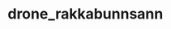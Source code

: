 # drone_rakkabunnsann
<html lang="ja">
<head>
    <meta charset="UTF-8">
    <meta name="viewport" content="width=device-width, initial-scale=1.0">
    <title>落下分散</title>
    <style>
        .form-container {
            display: flex;
            flex-direction: column;
            position: absolute;
            top: 40px;
            left: 350px;
            width: 300px;
        }
        .form-container label {
          display: inline-block;
          width:150px;
          vertical-align:top;
            margin-bottom: 10px;
        }
        .form-container button {
            margin-top: 10px;
        }
        .container {
            position: relative;
            width: 120px;
            height: 20px;
            margin: 20px;
        }
        canvas {
            border: 2px solid black;
            position: absolute;
            left: 40px;
            top: 20px;
        }
        .x-axis-label {
            position: absolute;
            left: 40px;
            top:  540px;
            width: 200px;
            text-align: center;
        }
        .y-axis-label {
            position: absolute;
            left: 0;
            top: 270px;
            height: 100px;
            text-align: center;
            transform: rotate(-90deg);
            transform-origin: left top;
        }

    </style>
</head>
<body>

    <div class="form-container">
        <label>質量 (kg):　　　　 <input type="number" id="input_mass" value="0.9" step="0.1"></label>
        <label>機体最大幅 (m):　  <input type="number" id="input_bodylen" value="0.354" step="0.1"></label>
        <label>粘性係数 (Pa・S):　<input type="number" id="input_mu" value="0.00001822" step="0.1"></label>
        <label>空気密度 (kg/m^3): <input type="number" id="input_rho" value="1.205" step="0.1"></label>
        <label>横風の速度 (m/s):  <input type="number" id="input_ws" value="5.0" step="0.1"></label>
        <label>水平方向速度 (m/s):<input type="number" id="input_Vx" value="0.0" step="0.1"></label>
        <label>飛行高度 (m):　    <input type="number" id="input_Y" value="120.0" step="0.1"></label><br />

        <button onclick="updateTrajectory()">更新</button>
        <label>抗力係数 (参考値):  <output type="number" id="result_cd" value="0.0" step="0.1"></label>
        <label>落下時間 (参考値):  <output type="number" id="result_t" value="0.0" step="0.1"></label>
        <label>最終速度 (参考値):  <output type="number" id="result_vel" value="0.0" step="0.1"></label>
        <label>落下範囲半径 (m): <output type="number" id="result" value="0.0" step="0.1"></label>
    </div>
    <div class="container">
        <canvas id="trajectoryCanvas" width="200" height="500"></canvas>
        <div class="x-axis-label">落下範囲半径 (m)</div>
        <div class="y-axis-label">高度 (m)</div>
    </div>
    <script>
        let canvas = document.getElementById('trajectoryCanvas');
        let ctx = canvas.getContext('2d');

        let input_mass = parseFloat(document.getElementById('input_mass').value);
        let input_ws = parseFloat(document.getElementById('input_ws').value);
        let input_Vx = parseFloat(document.getElementById('input_Vx').value);
        let input_Y = parseFloat(document.getElementById('input_Y').value);
        let input_mu = parseFloat(document.getElementById('input_mu').value);
        let input_rho = parseFloat(document.getElementById('input_rho').value);
        let input_bodylen = parseFloat(document.getElementById('input_bodylen').value);

        let g = 9.81;  // 重力加速度 (m/s^2)

        let dt = 0.001;  // 時間刻み (s)
        let totalTime = 500.0;  // シミュレーション時間 (s)
        let scale = 10; // 1メートルあたりのピクセル数
        //抗力係数の計算
        let calculateCd = (l_rho, l_vel, l_dia, l_mu) => {
            let Re = l_rho*l_vel*l_dia/l_mu;
            let a = 24.0/Re;
            let b = 2.6*(Re/5.0)/(1.0+(Re/5.0)**1.52);
            let c = 0.411*(Re/(2.63*10**5))**(-7.94)/(1.0+(Re/(2.63*10**5))**(-8));
            let d = 0.25*(Re/(10**6))/(1.0+(Re/(10**6)));
            let cd = a + b + c + d;
            return cd;
        }
        // 軌跡の計算
        let calculateTrajectory = (l_mass, l_ws, l_Vx, l_Y, l_mu, l_rho, l_bodylen) => {
            let x = 0.0;
            let y = l_Y;
            let v_x = l_Vx;
            let v_y = 0.0;
            let cd = calculateCd(l_rho, Math.sqrt((v_x - l_ws)**2+v_y**2), l_bodylen, l_mu);
            let k = 0.5 * l_rho * cd * (l_bodylen/2.0)**2 * Math.PI; // 空気抵抗の係数 (kg/m)
            let trajectory = [];
            let y_max = y;
            let t_l = 0;
            let cd_ave = 0;
            let cycle_cnt = 0;


            for (let t = 0; t <= totalTime; t += dt) {

                let v = Math.sqrt((v_x - l_ws) ** 2 + v_y ** 2);
                cd = calculateCd(l_rho, v, l_bodylen, l_mu)
                k = 0.5 * l_rho * cd * (l_bodylen/2.0)**2 * Math.PI;
                let fd = k*v**2
                let fdx = fd * Math.cos(Math.atan2(v_y,v_x - l_ws))
                let fdy = fd * Math.sin(Math.atan2(v_y,v_x - l_ws))
                let dv_xdt = - fdx / l_mass;
                let dv_ydt = -g - fdy / l_mass;

                v_x += dv_xdt * dt;
                v_y += dv_ydt * dt;

                x += v_x * dt;
                y += v_y * dt;

                if(y > y_max){
                    y_max = y;
                }
                trajectory.push({x: x, y: y});
                cycle_cnt = cycle_cnt + 1;
                cd_ave = cd_ave + cd;
                t_l = t;

                if (y < 0) break;  // 地面に到達したらシミュレーション終了
            }

            scale = Math.floor(canvas.height / y_max)
            // scale = 10
            document.getElementById('result').value = x
            document.getElementById('result_cd').value = cd_ave / cycle_cnt
            document.getElementById('result_vel').value = Math.sqrt(v_x**2+v_y**2)
            document.getElementById('result_t').value = t_l
            // alert(Math.sqrt((v_x - l_ws)**2+v_y**2))
            return trajectory;
        }

        // グリッドの描画
        let drawGrid = () => {
            const gridSize = 50; // グリッドの間隔
            ctx.strokeStyle = '#e0e0e0';
            ctx.lineWidth = 1;

            for (let x = 0; x <= canvas.width; x += gridSize) {
                ctx.beginPath();
                ctx.moveTo(x, 0);
                ctx.lineTo(x, canvas.height);
                ctx.stroke();
            }

            for (let y = 0; y <= canvas.height; y += gridSize) {
                ctx.beginPath();
                ctx.moveTo(0, y);
                ctx.lineTo(canvas.width, y);
                ctx.stroke();
            }
        };

        // 軸ラベルの描画
        let drawAxisLabels = () => {
            ctx.font = '12px Arial';
            ctx.fillStyle = 'black';

            // X軸ラベル
            for (let x = 0; x <= canvas.width; x += 50) {
              ctx.fillText((x / scale).toFixed(1), x, canvas.height - 5);

            }

            // Y軸ラベル
            for (let y = 0; y <= canvas.height; y += 50) {
              if(y >= canvas.height){
                ctx.fillText("", 5, y);
              }else{
                ctx.fillText(((canvas.height - y) / scale).toFixed(1), 5, y);
              }
                //ctx.fillText(((canvas.height - y) / scale).toFixed(1), 5, y);
            }
        };

        // 軌跡の描画
        let drawTrajectory = (trajectory) => {

            ctx.clearRect(0, 0, canvas.width, canvas.height);
            drawGrid();
            drawAxisLabels();
            ctx.beginPath();
            ctx.moveTo(0, canvas.height - input_Y * scale);

            trajectory.forEach(point => {
                ctx.lineTo(point.x * scale, canvas.height - point.y * scale); // スケーリング
            });

            ctx.strokeStyle = 'blue';
            ctx.lineWidth = 2;
            ctx.stroke();
            ctx.closePath();
        };

        // フォーム入力を取得して軌跡を更新
        let updateTrajectory = () => {
            input_mass = parseFloat(document.getElementById('input_mass').value);
            input_ws = parseFloat(document.getElementById('input_ws').value);
            input_Vx = parseFloat(document.getElementById('input_Vx').value);
            input_Y = parseFloat(document.getElementById('input_Y').value);
            input_mu = parseFloat(document.getElementById('input_mu').value);
            input_rho = parseFloat(document.getElementById('input_rho').value);
            input_bodylen = parseFloat(document.getElementById('input_bodylen').value);
            // mass = parseFloat(document.getElementById('mass').value);
            // windSpeed = parseFloat(document.getElementById('windSpeed').value);
            // initialVx = parseFloat(document.getElementById('initialVx').value);
            // initialVy = 0.0;
            // initialY = parseFloat(document.getElementById('initialY').value);
            // initialCd = parseFloat(document.getElementById('cd').value);
            // initialrho = parseFloat(document.getElementById('rho').value);
            // initialArea = parseFloat(document.getElementById('area').value);

            trajectory = calculateTrajectory(input_mass, input_ws, input_Vx, input_Y, input_mu, input_rho, input_bodylen);
            drawTrajectory(trajectory);
        }

        // 初期描画
        let initialTrajectory = calculateTrajectory(input_mass, input_ws, input_Vx, input_Y, input_mu, input_rho, input_bodylen);
        drawTrajectory(initialTrajectory);
    </script>
</body>
</html>
